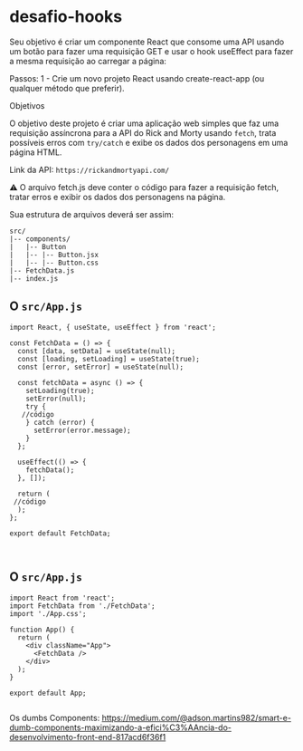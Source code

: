 # desafio-hooks


Seu objetivo é criar um componente React que consome uma API usando um botão para fazer uma requisição GET e usar o hook useEffect para fazer a mesma requisição ao carregar a página:


Passos:
1 - Crie um novo projeto React usando create-react-app (ou qualquer método que preferir).

Objetivos

O objetivo deste projeto é criar uma aplicação web simples que faz uma requisição assíncrona para a API do Rick and Morty usando `fetch`, trata possíveis erros com `try/catch` e exibe os dados dos personagens em uma página HTML.


Link da API: `https://rickandmortyapi.com/`


:warning: 
O arquivo fetch.js deve conter o código para fazer a requisição fetch, tratar erros e exibir os dados dos personagens na página.




Sua estrutura de arquivos deverá ser assim:

~~~
src/
|-- components/
|   |-- Button
|   |-- |-- Button.jsx
|   |-- |-- Button.css
|-- FetchData.js
|-- index.js
~~~




## O `src/App.js`
~~~
import React, { useState, useEffect } from 'react';

const FetchData = () => {
  const [data, setData] = useState(null);
  const [loading, setLoading] = useState(true);
  const [error, setError] = useState(null);

  const fetchData = async () => {
    setLoading(true);
    setError(null);
    try {
   //código
    } catch (error) {
      setError(error.message);
    } 
  };

  useEffect(() => {
    fetchData();
  }, []);

  return (
 //código
  );
};

export default FetchData;



~~~
## O `src/App.js`
~~~
import React from 'react';
import FetchData from './FetchData';
import './App.css';

function App() {
  return (
    <div className="App">
      <FetchData />
    </div>
  );
}

export default App;


~~~


Os dumbs Components: https://medium.com/@adson.martins982/smart-e-dumb-components-maximizando-a-efici%C3%AAncia-do-desenvolvimento-front-end-817acd6f36f1
